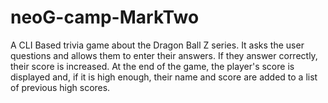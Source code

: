# neoG-camp-MarkTwo
A CLI Based trivia game about the Dragon Ball Z series. It asks the user questions and allows them to enter their answers. If they answer correctly, their score is increased. At the end of the game, the player's score is displayed and, if it is high enough, their name and score are added to a list of previous high scores.
